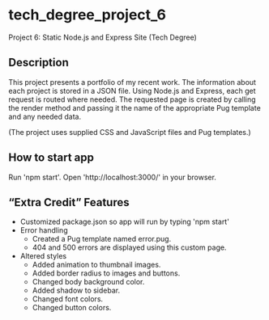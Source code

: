 # tech_degree_project_6

Project 6: Static Node.js and Express Site (Tech Degree)

## Description

This project presents a portfolio of my recent work. The information about each project is stored in a JSON file. Using Node.js and Express, each get request is routed where needed. The requested page is created by calling the render method and passing it the name of the appropriate Pug template and any needed data.

(The project uses supplied CSS and JavaScript files and Pug templates.)

## How to start app

Run 'npm start'. Open 'http://localhost:3000/' in your browser.

## “Extra Credit” Features

- Customized package.json so app will run by typing 'npm start'
- Error handling
  - Created a Pug template named error.pug.
  - 404 and 500 errors are displayed using this custom page.
- Altered styles
  - Added animation to thumbnail images.
  - Added border radius to images and buttons.
  - Changed body background color.
  - Added shadow to sidebar.
  - Changed font colors.
  - Changed button colors.
